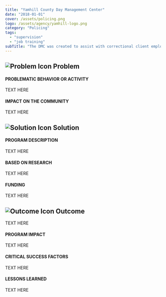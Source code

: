 ```yaml
---
title: "Yamhill County Day Management Center"
date: "2018-01-01"
cover: /assets/policing.png
logo: /assets/agency/yamhill-logo.png
category: "Policing"
tags:
  - "supervision"
  - "job training"
subTitle: "The DMC was created to assist with correctional client employment and educational goals and provide an additional layer of accountability and support to probation officers by using enhanced contact standards."
---
```


## ![Problem Icon](https://github.com/google/material-design-icons/raw/master/alert/1x_web/ic_error_outline_black_48dp.png "Problem") Problem

#### PROBLEMATIC BEHAVIOR OR ACTIVITY

TEXT HERE

#### IMPACT ON THE COMMUNITY

TEXT HERE

## ![Solution Icon](https://github.com/google/material-design-icons/raw/master/action/1x_web/ic_lightbulb_outline_black_48dp.png "Solution") Solution

#### PROGRAM DESCRIPTION

TEXT HERE

#### BASED ON RESEARCH

TEXT HERE

#### FUNDING

TEXT HERE

## ![Outcome Icon](https://github.com/google/material-design-icons/raw/master/action/1x_web/ic_view_list_black_48dp.png "Outcome") Outcome

TEXT HERE

#### PROGRAM IMPACT

TEXT HERE

#### CRITICAL SUCCESS FACTORS

TEXT HERE

#### LESSONS LEARNED

TEXT HERE
